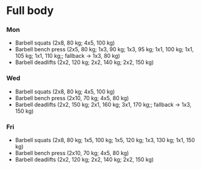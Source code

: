 # Full body
### Mon
* Barbell squats (2x8, 80 kg; 4x5, 100 kg)
* Barbell bench press (2x5, 80 kg; 1x3, 90 kg; 1x3, 95 kg; 1x1, 100 kg; 1x1, 105 kg; 1x1, 110 kg;; fallback -> 1x3, 80 kg)
* Barbell deadlifts (2x2, 120 kg; 2x2, 140 kg; 2x2, 150 kg)

### Wed
* Barbell squats (2x8, 80 kg; 4x5, 100 kg)
* Barbell bench press (2x10, 70 kg; 4x5, 80 kg)
* Barbell deadlifts (2x2, 150 kg; 2x1, 160 kg; 3x1, 170 kg;; fallback -> 1x3, 150 kg)

### Fri
* Barbell squats (2x8, 80 kg; 1x5, 100 kg; 1x5, 120 kg; 1x3, 130 kg; 1x1, 150 kg)
* Barbell bench press (2x10, 70 kg; 4x5, 80 kg)
* Barbell deadlifts (2x2, 120 kg; 2x2, 140 kg; 2x2, 150 kg)
